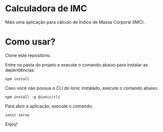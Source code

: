 # Calculadora de IMC

Mais uma aplicação para cálculo de Índice de Massa Corporal (IMC).

# Como usar?

Clone este repositório.

Entre na pasta do projeto e execute o comando abaixo para instalar as dependências:

`npm install`

Caso você não possua o CLI do Ionic instalado, execute o comando abaixo:

`npm install -g @ionic/cli`

Para abrir a aplicação, execute o comando:

`ionic serve`

Enjoy!